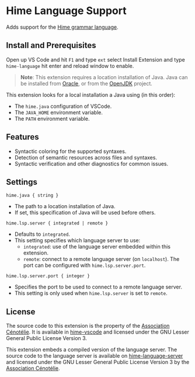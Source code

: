 # Hime Language Support

Adds support for the [Hime grammar language](https://cenotelie.fr/hime).

## Install and Prerequisites

Open up VS Code and hit `F1` and type `ext` select Install Extension and type `hime-language` hit enter and reload window to enable. 

> **Note**: This extension requires a location installation of Java.
> Java can be installed from [Oracle](http://www.oracle.com/technetwork/java/javase/downloads/index.html),
> or from the [OpenJDK](http://openjdk.java.net/install/) project.

This extension looks for a local installation a Java using (in this order):

* The `hime.java` configuration of VSCode.
* The `JAVA_HOME` environment variable.
* The `PATH` environment variable.

## Features

* Syntactic coloring for the supported syntaxes.
* Detection of semantic resources across files and syntaxes.
* Syntactic verification and other diagnostics for common issues.

## Settings

`hime.java { string }`

* The path to a location installation of Java.
* If set, this specification of Java will be used before others.

`hime.lsp.server { integrated | remote }`

* Defaults to `integrated`.
* This setting specifies which language server to use:
    * `integrated`: use of the language server embedded within this extension.
    * `remote`: connect to a remote language server (on `localhost`). The port can be configured with `hime.lsp.server.port`.

`hime.lsp.server.port { integer }`

* Specifies the port to be used to connect to a remote language server.
* This setting is only used when `hime.lsp.server` is set to `remote`.

## License

The source code to this extension is the property of the [Association Cénotélie](https://cenotelie.fr). It is available in [hime-vscode](https://bitbucket.org/cenotelie/hime-vscode) and licensed under the GNU Lesser General Public License Version 3.

This extension embeds a compiled version of the language server. The source code to the language server is available on [hime-language-server](https://bitbucket.org/cenotelie/hime-language-server) and licensed under the GNU Lesser General Public License Version 3 by the [Association Cénotélie](https://cenotelie.fr).